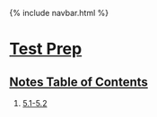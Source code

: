 {% include navbar.html %}


# <u>Test Prep 
## Notes Table of Contents</u>
1. [5.1-5.2](https://pqhantom.github.io/Tri-3-Matthew-Cao-Manaka/Notes/5.1-5.6)
